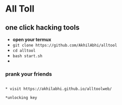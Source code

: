 # All Toll 

## one click hacking tools


* **open your termux**
* `git clone https://github.com/AkhilAbhi/alltool`
* `cd alltool`
* `bash start.sh`
*






### prank your friends 
```

* visit https://akhilabhi.github.io/alltoolweb/

*unlocking key
```
